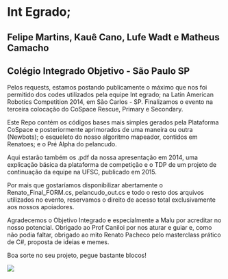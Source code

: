 # Int Egrado;

## Felipe Martins, Kauê Cano, Lufe Wadt e Matheus Camacho
## Colégio Integrado Objetivo - São Paulo SP

Pelos requests, estamos postando publicamente o máximo que nos foi permitido dos codes utilizados pela equipe Int egrado;
na Latin American Robotics Competition 2014, em São Carlos - SP. Finalizamos o evento na terceira colocação do CoSpace Rescue, Primary e Secondary.

Este Repo contém os códigos bases mais simples gerados pela Plataforma CoSpace e posteriormente aprimorados de uma maneira ou outra
(Newbots); o esqueleto do nosso algoritmo mapeador, contidos em Renatoes; e o Pré Alpha do pelancudo.

Aqui estarão também os .pdf da nossa apresentação em 2014, uma explicação básica da plataforma de competição
e o TDP de um projeto de continuação da equipe na UFSC, publicado em 2015.

Por mais que gostaríamos disponibilizar abertamente o Renato_Final_FORM.cs, pelancudo_out.cs e todo o resto dos arquivos 
utilizados no evento, reservamos o direito de acesso total exclusivamente aos nossos apoiadores.

Agradecemos o Objetivo Integrado e especialmente a Malu por acreditar no nosso potencial. 
Obrigado ao Prof Caniloi por nos aturar e guiar e, como não podia faltar, obrigado ao mito Renato Pacheco pelo masterclass
prático de C#, proposta de ideias e memes.

Boa sorte no seu projeto, pegue bastante blocos!

<img src="https://pasteboard.co/J0USzEa.png" align="center" />
